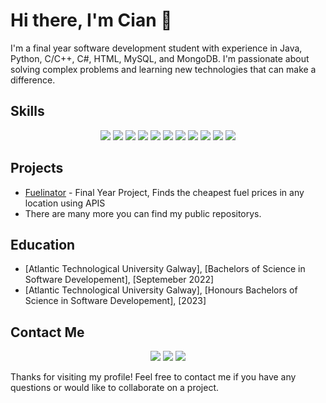 # Hi there, I'm Cian 👋

I'm a final year software development student with experience in Java, Python, C/C++, C#, HTML, MySQL, and MongoDB. I'm passionate about solving complex problems and learning new technologies that can make a difference.

## Skills
<p align="center">
  <img src="https://img.shields.io/badge/Java-Strong-blue?style=flat&logo=java&logoColor=white">
  <img src="https://img.shields.io/badge/Python-Strong-blue?style=flat&logo=python&logoColor=white">
  <img src="https://img.shields.io/badge/C%2FC%2B%2B-Intermediate-blue?style=flat&logo=c%2B%2B&logoColor=white">
  <img src="https://img.shields.io/badge/C%23-Intermediate-blue?style=flat&logo=c-sharp&logoColor=white">
  <img src="https://img.shields.io/badge/HTML-Strong-blue?style=flat&logo=html5&logoColor=white">
  <img src="https://img.shields.io/badge/MySQL-Intermediate-blue?style=flat&logo=mysql&logoColor=white">
  <img src="https://img.shields.io/badge/MongoDB-Intermediate-blue?style=flat&logo=mongodb&logoColor=white">
  <img src="https://img.shields.io/badge/Ruby-Intermediate-blue?style=flat&logo=ruby&logoColor=white">
  <img src="https://img.shields.io/badge/Git-Strong-blue?style=flat&logo=git&logoColor=white">
  <img src="https://img.shields.io/badge/Unity-Intermediate-blue?style=flat&logo=unity&logoColor=white">
  <img src="https://img.shields.io/badge/React-Intermediate-blue?style=flat&logo=react&logoColor=white">
</p>

## Projects

- [Fuelinator](link-to-project) - Final Year Project, Finds the cheapest fuel prices in any location using APIS
- There are many more you can find my public repositorys. 

## Education

- [Atlantic Technological University Galway], [Bachelors of Science in Software Developement], [Septemeber 2022]
- [Atlantic Technological University Galway], [Honours Bachelors of Science in Software Developement], [2023]

## Contact Me
<p align="center">
  <a href="https://www.linkedin.com/in/cian-hession/" alt="Linkedin"><img src="https://img.shields.io/badge/-LinkedIn-blue?style=flat-square&logo=linkedin&logoColor=white" /></a>
  <a href="mailto:cianhession1@gmail.com" alt="Email"><img src="https://img.shields.io/badge/-Email-blue?style=flat-square&logo=gmail&logoColor=white" /></a>
  <a href="https://hesh.tech/" alt="Website"><img src="https://img.shields.io/badge/-Website-blue?style=flat-square&logo=firefox&logoColor=white" /></a>
</p>

Thanks for visiting my profile! Feel free to contact me if you have any questions or would like to collaborate on a project.
